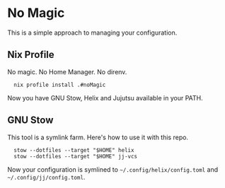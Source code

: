 # No Magic

This is a simple approach to managing your configuration.

## Nix Profile

No magic. No Home Manager. No direnv.

```
  nix profile install .#noMagic
```

Now you have GNU Stow, Helix and Jujutsu available in your PATH.

## GNU Stow

This tool is a symlink farm. Here's how to use it with this repo.

```
  stow --dotfiles --target "$HOME" helix
  stow --dotfiles --target "$HOME" jj-vcs
```

Now your configuration is symlined to `~/.config/helix/config.toml` and `~/.config/jj/config.toml`.
